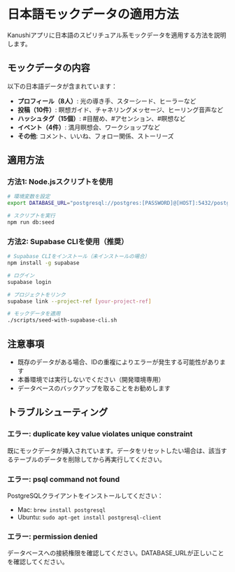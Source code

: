 # 日本語モックデータの適用方法

Kanushiアプリに日本語のスピリチュアル系モックデータを適用する方法を説明します。

## モックデータの内容

以下の日本語データが含まれています：

- **プロフィール（8人）**: 光の導き手、スターシード、ヒーラーなど
- **投稿（10件）**: 瞑想ガイド、チャネリングメッセージ、ヒーリング音声など
- **ハッシュタグ（15個）**: #目醒め、#アセンション、#瞑想など
- **イベント（4件）**: 満月瞑想会、ワークショップなど
- **その他**: コメント、いいね、フォロー関係、ストーリーズ

## 適用方法

### 方法1: Node.jsスクリプトを使用

```bash
# 環境変数を設定
export DATABASE_URL="postgresql://postgres:[PASSWORD]@[HOST]:5432/postgres"

# スクリプトを実行
npm run db:seed
```

### 方法2: Supabase CLIを使用（推奨）

```bash
# Supabase CLIをインストール（未インストールの場合）
npm install -g supabase

# ログイン
supabase login

# プロジェクトをリンク
supabase link --project-ref [your-project-ref]

# モックデータを適用
./scripts/seed-with-supabase-cli.sh
```

## 注意事項

- 既存のデータがある場合、IDの重複によりエラーが発生する可能性があります
- 本番環境では実行しないでください（開発環境専用）
- データベースのバックアップを取ることをお勧めします

## トラブルシューティング

### エラー: duplicate key value violates unique constraint

既にモックデータが挿入されています。データをリセットしたい場合は、該当するテーブルのデータを削除してから再実行してください。

### エラー: psql command not found

PostgreSQLクライアントをインストールしてください：
- Mac: `brew install postgresql`
- Ubuntu: `sudo apt-get install postgresql-client`

### エラー: permission denied

データベースへの接続権限を確認してください。DATABASE_URLが正しいことを確認してください。